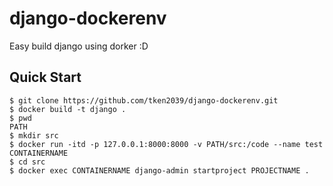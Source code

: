 # django-dockerenv
Easy build django using dorker :D

## Quick Start
```
$ git clone https://github.com/tken2039/django-dockerenv.git
$ docker build -t django .
$ pwd
PATH
$ mkdir src
$ docker run -itd -p 127.0.0.1:8000:8000 -v PATH/src:/code --name test CONTAINERNAME
$ cd src
$ docker exec CONTAINERNAME django-admin startproject PROJECTNAME .
```

